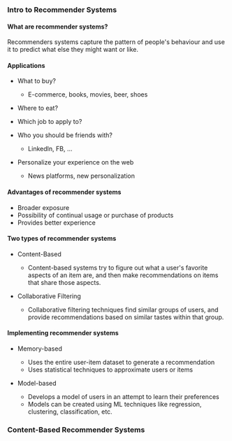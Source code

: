 ### Intro to Recommender Systems

#### What are recommender systems?

Recommenders systems capture the pattern of people's behaviour and use it to predict what else they might want or like.

#### Applications

- What to buy?
  - E-commerce, books, movies, beer, shoes

- Where to eat?

- Which job to apply to?

- Who you should be friends with?
  - LinkedIn, FB, ...

- Personalize your experience on the web
  - News platforms, new personalization

#### Advantages of recommender systems

- Broader exposure
- Possibility of continual usage or purchase of products
- Provides better experience

#### Two types of recommender systems

- Content-Based
  - Content-based systems try to figure out what a user's favorite aspects of an item are, and then make recommendations on items that share those aspects.

- Collaborative Filtering
  - Collaborative filtering techniques find similar groups of users, and provide recommendations based on similar tastes within that group.

#### Implementing recommender systems

- Memory-based
  - Uses the entire user-item dataset to generate a recommendation
  - Uses statistical techniques to approximate users or items

- Model-based
  - Develops a model of users in an attempt to learn their preferences
  - Models can be created using ML techniques like regression, clustering, classification, etc.

### Content-Based Recommender Systems

